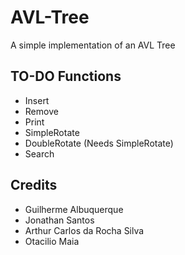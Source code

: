 # AVL-Tree

A simple implementation of an AVL Tree

## TO-DO Functions

- Insert
- Remove
- Print
- SimpleRotate
- DoubleRotate (Needs SimpleRotate)
- Search

## Credits

- Guilherme Albuquerque
- Jonathan Santos
- Arthur Carlos da Rocha Silva
- Otacilio Maia

